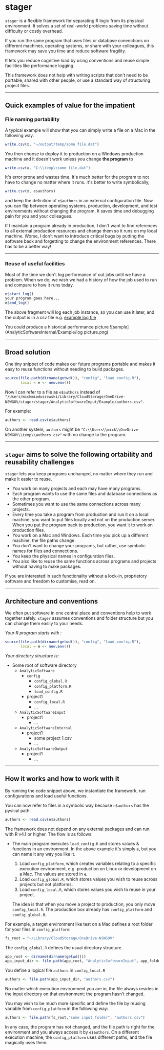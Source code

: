 # stager

`stager` is a flexible framework for separating R logic from its physical environment. It solves a set of real-world problems saving time without difficulty or costly overhead.

If you run the same program that uses files or database conenctions on different machines, operating systems, or share with your colleagues, this framework may save you time and reduce software fragility.

It lets you reduce cognitive load by using conventions and reuse simple facilities like performance logging.

This framework does not help with writing scripts that don't need to be portable, shared with other people, or use a standard way of structuring project files.

---

## Quick examples of value for the impatient

### File naming portability

A typical example will show that you can simply write a file on a Mac in the following way.

```r
write.csv(x, "~/output/temp/some file.dat")
```

You then choose to deploy it to production on a Windows production machine and it doesn't work unless you change **the program** to

```r
write.csv(x, "C:\\temp\\some file.dat")
```

It's error prone and wastes time. It's much better for the program to not have to change no matter where it runs. It's better to write symbolically,

```r
write.csv(x, e$authors)
```

and keep the definition of `e$authors` in an external configuration file. Now you can flip between operating systems, production, development, and test environments without changing the program. It saves time and debugging pain for you and your colleagues.

If I maintain a program already in production, I don't want to find references to all external production resources and change them so it runs on my local machine. Worse, I don't want to introduce critical bugs by putting the software back and forgetting to change the environment references. There has to be a better way!

---

### Reuse of useful facilities

Most of the time we don't log performance of out jobs until we have a problem. When we do, we wish we had a history of how the job used to run and compare to how it runs today.

```r
e$start_log()
your program goes here...
e$end_log()
```

The above fragment will log each job instance, so you can use it later, and the output is in a csv file e.g. [example log file](AnalyticSoftwareInternal/Example/Example.csv)

You could produce a historical performance picture
![sample](AnalyticSoftwareInternal/Example/log picture.png)

---

## Broad solution

One tiny snippet of code makes our future programs portable and makes it easy to reuse functions without needing to build packages.

```r
source(file.path(dirname(getwd()), "config", "load_config.R"),
       local = e <- new.env())
```

Now I can refer to a file as `e$authors` instead of `"/Users/mickmioduszewski/Library/CloudStorage/OneDrive-NSWGOV/stager/stager/AnalyticSoftwareInput/Example/authors.csv"`.

For example:

```r
authors <- read.csv(e$authors)
```

On another system, `authors` might be  `"C:\\Users\\mick\\OneDrive-NSWGOV\\temp\\authors.csv"` with no change to the program.

---

## `stager` aims to solve the following ortability and reusability challenges

`stager` lets you keep programs unchanged, no matter where they run and make it easier to reuse.

* You work on many projects and each may have many programs.
* Each program wants to use the same files and database connections as the other program.
* Sometimes you want to use the same connections across many projects.
* Every time you take a program from production and run it on a local machine, you want to put files locally and not on the production server. When you put the program back to production, you want it to work on production files.
* You work on a Mac and Windows. Each time you pick up a different machine, the file paths change.
* You don't want to change your programs, but rather, use symbolic names for files and connections.
* You keep the physical names in configuration files.
* You also like to reuse the same functions across programs and projects without having to make packages.

If you are interested in such functionality without a lock-in, proprietory software and freedom to customise, read on.

---

## Architecture and conventions

We often put software in one central place and conventions help to work together safely. `stager` assumes conventions and folder structure but you can change them easily to your needs.

*Your R program starts with :*

```r
source(file.path(dirname(getwd()), "config", "load_config.R"),
       local = e <- new.env())
```

*Your directory structure is:*

* Some root of software directory
  * `AnalyticSoftware`
    * `config`
      * `config_global.R`
      * `config_platform.R`
      * `load_config.R`
    * project1
      * `config_local.R`
      * ...
  * `AnalyticSoftwareInput`
    * project1
      * ...
  * `AnalyticSoftwareInternal`
    * project1
      * some project 1.csv
      * ...
  * `AnalyticSoftwareOutput`
    * project1
      * ...

---

## How it works and how to work with it

By running the code snippet above, we instantiate the framework, run configurations and load useful functions.

You can now refer to files in a symbolic way because `e$authors` has the pysical path.

```r
authors <- read.csv(e$authors)
```

The framework does not depend on any external packages and can run with R v4.1 or higher. The flow is as follows:

* The main program executes `load_config.R` and stores values & functions in an environment. In the above example it's simply `e`, but you can name it any way you like it.
  1. Load `config_platform`, which creates variables relating to a specific execution environment, e.g. production on Linux or development on a Mac. The values are stored in `e`.
  2. Load `config_global.R`, which stores values you wish to reuse across projects but not platforms.
  3. Load `config_local.R`, which stores values you wish to reuse in your project.

  The idea is that when you move a project to production, you only move `config_local.R`. The production box already has `config_platform` and `config_global.R`.

For example, a target environment like test on a Mac defines a root folder for your files in `config_platform`:

  ```r
  fs_root = "~/Library/CloudStorage/OneDrive-NSWGOV"
  ```

The `config_global.R` defines the usual directory structure.

```r
app_root <- dirname(dirname(getwd()))
app_input_dir <- file.path(app_root, "AnalyticSoftwareInput", app_folder)
```

You define a logical file `authors` in `config_local.R`

```r
authors <- file.path(app_input_dir, "authors.csv")
```

No matter which execution environment you are in, the file always resides in the input directory on that environment; the program hasn't changed.

You may wish to be much more specific and define the file by reusing variable from `config_platform` in the following way:

```r
authors <- file.path(fs_root,"some input folder", "authors.csv")
```

In any case, the program has not changed, and the file path is right for the environment and you always access it by `e$authors`. On a different execution machine, the `config_platform` uses different paths, and the file magically uses them.
